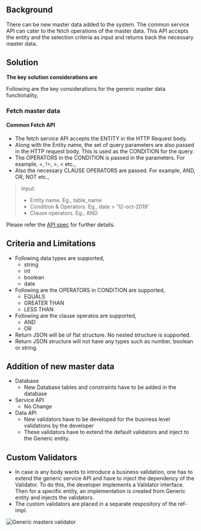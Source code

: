 ﻿
## Background
There can be new master data added to the system. The common service API can cater to the fetch operations of the master data. This API accepts the entity and the selection criteria as input and returns back the necessary master data.

## Solution
**The key solution considerations are**

Following are the key considerations for the generic master data functionality, 

### Fetch master data

#### Common Fetch API
* The fetch service API accepts the ENTITY  in the HTTP Request body.
* Along with the Entity name, the set of query parameters are also passed in the HTTP request body. This is used as the CONDITION for the query.
* The OPERATORS in the CONDITION is passed in the parameters. For example, =, !=, >, < etc.,
* Also the necessary CLAUSE OPERATORS are passed. For example, AND, OR, NOT etc., 

>Input:
>	* Entity name. Eg., table_name
>	* Condition & Operators. Eg.,  date > '12-oct-2019'
>	* Clause operators. Eg., AND

Please refer the [API spec](Generic-Master-Data-API.md) for further details. 

## Criteria and Limitations

* Following data types are supported, 
	* string
	* int
	* boolean
	* date
* Following are the OPERATORS in CONDITION are supported, 
	* EQUALS
	* GREATER THAN
	* LESS THAN 
* Following are the clause operatos are supported, 
	* AND
	* OR
* Return JSON will be of flat structure. No nested structure is supported.
* Return JSON structure will not have any types such as number, boolean or string.

## Addition of new master data
* Database
	* New Database tables and constraints have to be added in the database
* Service API
	* No Change
* Data API
	* New validators have to be developed for the business level validations by the developer
	* These validators have to extend the default validators and inject to the Generic entity.

## Custom Validators
* In case is any body wants to introduce a business validation, one has to extend the generic service API and have to inject the dependency of the Validator. To do this, the developer implements a Validator interface. Then for a specific entity, an implementation is created from Generic entity and injects the validators. 
* The custom validators are placed in a separate respository of the ref-impl.
	
![Generic masters validator](_images/kernel/GenericMasterValidator.jpg)	